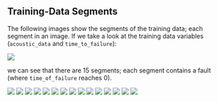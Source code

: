 ## Training-Data Segments

The following images show the segments of the training data; each segment in an image. If we take a look at the training data variables (`acoustic_data` and `time_to_failure`):

![](./images/acoustic_time.jpg)

we can see that there are 15 segments; each segment contains a fault (where `time_of_failure` reaches 0). 

![](images/train_segments/part1.jpg)
![](images/train_segments/part2.jpg)
![](images/train_segments/part3.jpg)
![](images/train_segments/part4.jpg)
![](images/train_segments/part5.jpg)
![](images/train_segments/part6.jpg)
![](images/train_segments/part7.jpg)
![](images/train_segments/part8.jpg)
![](images/train_segments/part9.jpg)
![](images/train_segments/part10.jpg)
![](images/train_segments/part11.jpg)
![](images/train_segments/part12.jpg)
![](images/train_segments/part13.jpg)
![](images/train_segments/part14.jpg)
![](images/train_segments/part15.jpg)

